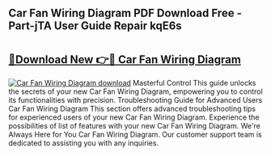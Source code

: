## Car Fan Wiring Diagram PDF Download Free - Part-jTA User Guide Repair kqE6s

# <h2><a href="http://dfmzd16.blite.top/?on=Car+Fan+Wiring+Diagram">🔗Download New 👉🔴 Car Fan Wiring Diagram</a></h2>

[![Car Fan Wiring Diagram download](https://i.imgur.com/lujVjoI.png)](http://dfmzd16.blite.top/?on=Car+Fan+Wiring+Diagram)
Masterful Control This guide unlocks the secrets of your new Car Fan Wiring Diagram, empowering you to control its functionalities with precision. Troubleshooting Guide for Advanced Users Car Fan Wiring Diagram This section offers advanced troubleshooting tips for experienced users of your new Car Fan Wiring Diagram. Experience the possibilities of list of features with your new Car Fan Wiring Diagram. We're Always Here for You Car Fan Wiring Diagram. Our customer support team is dedicated to assisting you with any inquiries.

